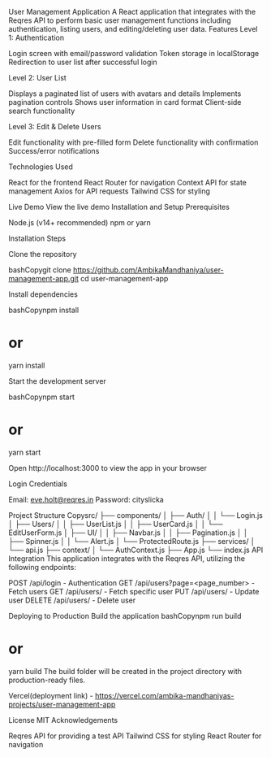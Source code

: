 User Management Application
A React application that integrates with the Reqres API to perform basic user management functions including authentication, listing users, and editing/deleting user data.
Features
Level 1: Authentication

Login screen with email/password validation
Token storage in localStorage
Redirection to user list after successful login

Level 2: User List

Displays a paginated list of users with avatars and details
Implements pagination controls
Shows user information in card format
Client-side search functionality

Level 3: Edit & Delete Users

Edit functionality with pre-filled form
Delete functionality with confirmation
Success/error notifications

Technologies Used

React for the frontend
React Router for navigation
Context API for state management
Axios for API requests
Tailwind CSS for styling

Live Demo
View the live demo <!-- Replace with your deployed app URL -->
Installation and Setup
Prerequisites

Node.js (v14+ recommended)
npm or yarn

Installation Steps

Clone the repository

bashCopygit clone https://github.com/AmbikaMandhaniya/user-management-app.git
cd user-management-app

Install dependencies

bashCopynpm install
# or
yarn install

Start the development server

bashCopynpm start
# or
yarn start

Open http://localhost:3000 to view the app in your browser

Login Credentials

Email: eve.holt@reqres.in
Password: cityslicka

Project Structure
Copysrc/
 ├── components/
 │   ├── Auth/
 │   │   └── Login.js
 │   ├── Users/
 │   │   ├── UserList.js
 │   │   ├── UserCard.js
 │   │   └── EditUserForm.js
 │   ├── UI/
 │   │   ├── Navbar.js
 │   │   ├── Pagination.js
 │   │   ├── Spinner.js
 │   │   └── Alert.js
 │   └── ProtectedRoute.js
 ├── services/
 │   └── api.js
 ├── context/
 │   └── AuthContext.js
 ├── App.js
 └── index.js
API Integration
This application integrates with the Reqres API, utilizing the following endpoints:

POST /api/login - Authentication
GET /api/users?page=<page_number> - Fetch users
GET /api/users/<id> - Fetch specific user
PUT /api/users/<id> - Update user
DELETE /api/users/<id> - Delete user

Deploying to Production
Build the application
bashCopynpm run build
# or
yarn build
The build folder will be created in the project directory with production-ready files.

Vercel(deployment link) - https://vercel.com/ambika-mandhaniyas-projects/user-management-app


License
MIT
Acknowledgements

Reqres API for providing a test API
Tailwind CSS for styling
React Router for navigation
